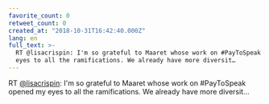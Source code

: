 ```yaml
---
favorite_count: 0
retweet_count: 0
created_at: "2018-10-31T16:42:40.000Z"
lang: en
full_text: >-
  RT @lisacrispin: I'm so grateful to Maaret whose work on #PayToSpeak opened my
  eyes to all the ramifications. We already have more diversit…
---
```


RT [@lisacrispin](https://twitter.com/lisacrispin): I'm so grateful to Maaret
whose work on #PayToSpeak opened my eyes to all the ramifications. We already
have more diversit…
